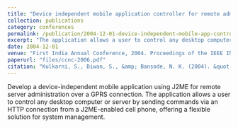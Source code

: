 ```yaml
---
title: "Device independent mobile application controller for remote administration of a server over a GPRS link using a J2ME cellular"
collection: publications
category: conferences
permalink: /publication/2004-12-01-device-independent-mobile-app-controller
excerpt: "The application allows a user to control any desktop computer or server by sending commands via an HTTP connection from a J2ME-enabled cell phone, offering a flexible solution for system management."
date: 2004-12-01
venue: "First India Annual Conference, 2004. Proceedings of the IEEE INDICON"
paperurl: "files/ccnc-2006.pdf"
citation: "Kulkarni, S., Diwan, S., &amp; Bansode, N. K. (2004). &quot;Device independent mobile application controller for remote administration of a server over a GPRS link using a J2ME cellular.&quot; In <i>First India Annual Conference, 2004. Proceedings of the IEEE INDICON</i> (pp. 37-41). IEEE."
---
```


Develop a device-independent mobile application using J2ME for remote server administration over a GPRS connection. The application allows a user to control any desktop computer or server by sending commands via an HTTP connection from a J2ME-enabled cell phone, offering a flexible solution for system management.
